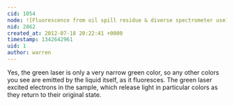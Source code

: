 ```yaml
---
cid: 1054
node: ![Fluorescence from oil spill residue & diverse spectrometer use](../notes/warren/7-18-2012/fluorescence-oil-spill-residue-diverse-spectrometer-use)
nid: 2862
created_at: 2012-07-18 20:22:41 +0000
timestamp: 1342642961
uid: 1
author: warren
---
```


Yes, the green laser is only a very narrow green color, so any other colors you see are emitted by the liquid itself, as it fluoresces. The green laser excited electrons in the sample, which release light in particular colors as they return to their original state.